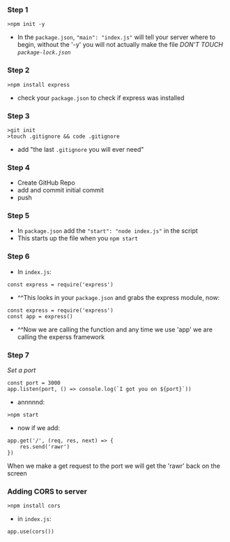 ### Step 1
```
>npm init -y
```
* In the ```package.json```, ```"main": "index.js"``` will tell your server where to begin, without the '-y' you will not actually make the file
*DON'T TOUCH ```package-lock.json```*
### Step 2
``` 
>npm install express
```
* check your ```package.json``` to check if express was installed
### Step 3
```
>git init
>touch .gitignore && code .gitignore
```
* add "the last ```.gitignore``` you will ever need"
### Step 4 
* Create GitHub Repo
* add and commit initial commit 
* push
### Step 5 
* In ```package.json``` add the ```"start": "node index.js"``` in the script
* This starts up the file when you ```npm start```
### Step 6 
* In ```index.js```:
```
const express = require('express')
```
* ^^This looks in your ```package.json``` and grabs the express module, now:
```
const express = require('express')
const app = express()
```
* ^^Now we are calling the function and any time we use 'app' we are calling the experss framework
### Step 7
*Set a port*
```
const port = 3000
app.listen(port, () => console.log(`I got you on ${port}`))
```
* annnnnd:
```
>npm start
```
* now if we add:
```
app.get('/', (req, res, next) => {
    res.send('rawr')
})
```
When we make a get request to the port we will get the 'rawr' back on the screen

### Adding CORS to server
```
>npm install cors
```
* in ```index.js```:
```
app.use(cors())
```
